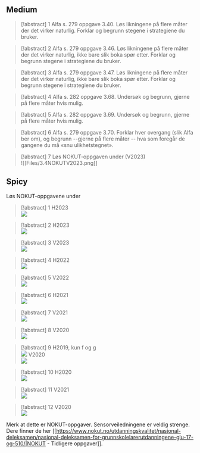 
## Medium

> [!abstract] 1
> Alfa s. 279 oppgave 3.40. Løs likningene på flere måter der det virker naturlig. Forklar og begrunn stegene i strategiene du bruker.


> [!abstract] 2
> Alfa s. 279 oppgave 3.46. Løs likningene på flere måter der det virker naturlig, ikke bare slik boka spør etter. Forklar og begrunn stegene i strategiene du bruker.


> [!abstract] 3
> Alfa s. 279 oppgave 3.47. Løs likningene på flere måter der det virker naturlig, ikke bare slik boka spør etter. Forklar og begrunn stegene i strategiene du bruker.

> [!abstract] 4
> Alfa s. 282 oppgave 3.68. Undersøk og begrunn, gjerne på flere måter hvis mulig.


> [!abstract] 5
> Alfa s. 282 oppgave 3.69. Undersøk og begrunn, gjerne på flere måter hvis mulig.


> [!abstract] 6 
> Alfa s. 279 oppgave 3.70.  Forklar hver overgang (slik Alfa ber om), og begrunn --gjerne på flere måter -- hva som foregår de gangene du må «snu ulikhetstegnet».


> [!abstract] 7
> Løs NOKUT-oppgaven under (V2023) <br> ![[Files/3.4NOKUTV2023.png]]

## Spicy

Løs NOKUT-oppgavene under

> [!abstract] 1
> H2023 <br>![](https://raw.githubusercontent.com/Andremartiny/MA-173/main/img/likn/elevsvar1.png)


> [!abstract] 2
> H2023 <br>![](https://raw.githubusercontent.com/Andremartiny/MA-173/main/img/likn/elevsvar2.png)

 
 > [!abstract] 3
 > V2023<br>![](https://raw.githubusercontent.com/Andremartiny/MA-173/main/img/likn/elevsvar3.png)

 
 > [!abstract] 4
 > H2022<br>![](https://raw.githubusercontent.com/Andremartiny/MA-173/main/img/likn/elevsvar4.png)



> [!abstract] 5
> V2022 <br>![](https://raw.githubusercontent.com/Andremartiny/MA-173/main/img/likn/elevsvar5.png)



> [!abstract] 6
> H2021 <br>![](https://raw.githubusercontent.com/Andremartiny/MA-173/main/img/likn/elevsvar7.png)


> [!abstract] 7
> V2021 <br>![](https://raw.githubusercontent.com/Andremartiny/MA-173/main/img/likn/elevsvar8.png)

 
 > [!abstract] 8
 > V2020 <br>![](https://raw.githubusercontent.com/Andremartiny/MA-173/main/img/likn/elevsvar9.png)


> [!abstract] 9
> H2019, kun f og g <br>![](https://raw.githubusercontent.com/Andremartiny/MA-173/main/img/likn/elevsvar10.png)
 V2020 <br>![](https://raw.githubusercontent.com/Andremartiny/MA-173/main/img/likn/V2020.png)

 
 > [!abstract] 10
 > H2020 <br>![](https://raw.githubusercontent.com/Andremartiny/MA-173/main/img/likn/H2020.png)

 
 > [!abstract] 11
 > V2021 <br>![](https://raw.githubusercontent.com/Andremartiny/MA-173/main/img/likn/V2021.png)


> [!abstract] 12
> V2020 <br>![](https://raw.githubusercontent.com/Andremartiny/MA-173/main/img/likn/V2020%20(2).png)

Merk at dette er NOKUT-oppgaver. Sensorveiledningene er veldig strenge. Dere finner de her [[https://www.nokut.no/utdanningskvalitet/nasjonal-deleksamen/nasjonal-deleksamen-for-grunnskolelarerutdanningene-glu-17-og-510/|NOKUT - Tidligere oppgaver]].